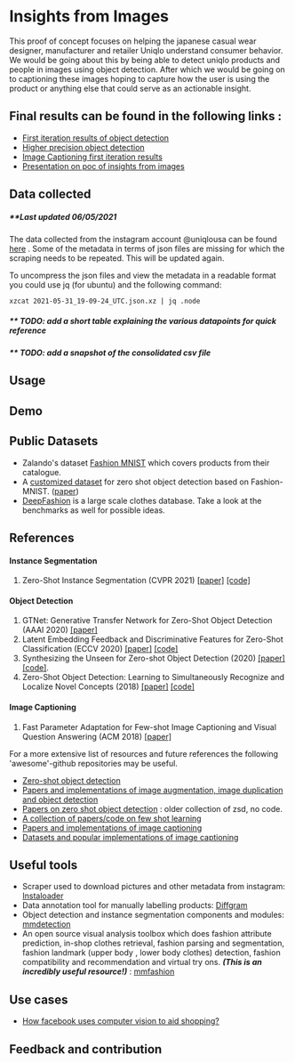 # Insights from Images
This proof of concept focuses on helping the japanese casual wear designer, manufacturer and retailer Uniqlo understand consumer behavior. We would be going about this by being able to detect uniqlo products and people in images using object detection. After which we would be going on to captioning these images hoping to capture how the user is using the product or anything else that could serve as an actionable insight.

## Final results can be found in the following links : 
- [First iteration results of object detection](https://docs.google.com/document/d/1leReyR9DA2lXgw79E1_p3VAj1fZOeOz2OR4sFo_Vej8/edit?usp=sharing)
- [Higher precision object detection](https://docs.google.com/document/d/1HjyabaysBtBvYmTqeOc6Z8J-7GgFNML8MwzONHhhObE/edit?usp=sharing)
- [Image Captioning first iteration results](https://docs.google.com/document/d/132Y-U--M0RVxsyUefTkoba17jXZkz5VRlghiu_AlRlg/edit?usp=sharing)
- [Presentation on poc of insights from images](https://docs.google.com/presentation/d/1xgAUwv6C65SMrzRIYnuiyTgX3am_Q37Ett1TVt9ERlo/edit?usp=sharing)

## Data collected

##### **Last updated 06/05/2021

The data collected from the instagram account @uniqlousa can be found [here](https://drive.google.com/drive/folders/1pOhZzIuDAAYGgHg9m_q_EYC4aqcRBHEt?sp=sharing) . Some of the metadata in terms of json files are missing for which the scraping needs to be repeated.  This will be updated again.

To uncompress the json files and view the metadata in a readable format you could use jq (for ubuntu) and the following command:

	xzcat 2021-05-31_19-09-24_UTC.json.xz | jq .node
	
##### ** TODO: add a short table explaining the various datapoints for quick reference

##### ** TODO: add a snapshot of the consolidated csv file



## Usage



## Demo






## Public Datasets
- Zalando's dataset [Fashion MNIST](https://github.com/zalandoresearch/fashion-mnist) which covers products from their catalogue.
- A [customized dataset](https://github.com/berkandemirel/fashion-zero-shot-detection-dataset)  for zero shot object detection based on Fashion-MNIST. ([paper](https://arxiv.org/pdf/1805.06157.pdf))
- [DeepFashion](http://mmlab.ie.cuhk.edu.hk/projects/DeepFashion.html) is a large scale clothes database. Take a look at the benchmarks as well for possible ideas. 



## References 



#### Instance Segmentation
1. Zero-Shot Instance Segmentation (CVPR 2021) [[paper]](https://arxiv.org/pdf/2104.06601.pdf) [[code]](https://github.com/zhengye1995/Zero-shot-Instance-Segmentation) 

#### Object Detection 

1. GTNet: Generative Transfer Network for Zero-Shot Object Detection (AAAI 2020) [[paper]](https://arxiv.org/pdf/2001.06812v2.pdf) 
4. Latent Embedding Feedback and Discriminative Features for Zero-Shot Classification (ECCV 2020) [[paper]](https://www.ecva.net/papers/eccv_2020/papers_ECCV/papers/123670477.pdf)  [[code]](https://github.com/akshitac8/tfvaegan) 
5. Synthesizing the Unseen for Zero-shot Object Detection (2020) [[paper]](https://arxiv.org/pdf/2010.09425v1.pdf)  [[code]](https://github.com/nasir6/zero_shot_detection).
3. Zero-Shot Object Detection: Learning to Simultaneously Recognize and Localize Novel Concepts (2018) [[paper]](https://arxiv.org/abs/1803.06049) [[code]](https://github.com/salman-h-khan/ZSD_Release) 





#### Image Captioning
1. Fast Parameter Adaptation for Few-shot Image Captioning
and Visual Question Answering (ACM 2018) [[paper]](https://xuanyidong.com/resources/papers/ACM-MM-18-FPAIT.pdf) 


For a more extensive list of resources and future references the following 'awesome'-github repositories may be useful.
 
- [Zero-shot object detection ](https://github.com/KennithLi/Awesome-Zero-Shot-Object-Detection) 
- [Papers and implementations of image augmentation, image duplication and object detection](https://github.com/daicoolb/Awesome-Object-Detections) 
- [Papers on zero shot object detection](https://github.com/amusi/awesome-object-detection) : older collection of zsd, no code.
- [A collection of papers/code on few shot learning](https://github.com/Duan-JM/awesome-papers-fewshot)
- [Papers and implementations of image captioning](https://github.com/forence/Awesome-Visual-Captioning) 
- [Datasets and popular implementations of image captioning](https://ghttps://github.com/zhjohnchan/awesome-image-captioning) 





## Useful tools
- Scraper used to download pictures and other metadata from instagram: [Instaloader](https://instaloader.github.io/) 
- Data annotation tool for manually labelling products: [Diffgram](https://diffgram.com/) 
- Object detection and instance segmentation components and modules: [mmdetection](https://github.com/open-mmlab/mmdetection) 
- An open source visual analysis toolbox which does fashion attribute prediction, in-shop clothes retrieval, fashion parsing and segmentation, fashion landmark (upper body , lower body clothes) detection, fashion compatibility and recommendation and virtual try ons. ***(This is an incredibly useful resource!)*** : [mmfashion](https://github.com/open-mmlab/mmfashion) 


## Use cases 
- [How facebook uses computer vision to aid shopping?](https://ai.facebook.com/blog/advancing-ai-to-make-shopping-easier-for-everyone/ ) 

## Feedback and contribution

